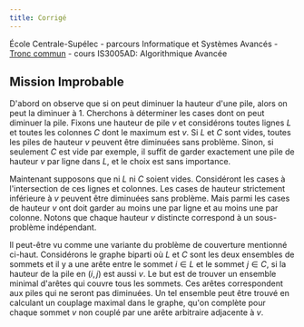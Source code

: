 ```yaml
---
title: Corrigé
---
```


École Centrale-Supélec - parcours Informatique et Systèmes Avancés - [Tronc commun](http://www.isia.ecp.fr/welcome_to_www_ecp_fr_cms_site_isia/isia___formation/cours_tronc_commun) - cours IS3005AD: Algorithmique Avancée

## Mission Improbable

D'abord on observe que si on peut diminuer la hauteur d'une pile, alors on peut la diminuer à $1$. 
Cherchons à déterminer les cases dont on peut diminuer la pile. Fixons une hauteur de pile $v$ et considérons toutes lignes $L$ et toutes les colonnes $C$ dont le maximum est $v$.  Si $L$ et $C$ sont vides, toutes les piles de hauteur $v$ peuvent être diminuées sans problème. Sinon, si seulement $C$ est vide par exemple, il suffit de garder exactement une pile de hauteur $v$ par ligne dans $L$, et le choix est sans importance.

Maintenant supposons que ni $L$ ni $C$ soient vides. Considéront les cases à l'intersection de ces lignes et colonnes.  Les cases de hauteur strictement inférieure à $v$ peuvent être diminuées sans problème. Mais parmi les cases de hauteur $v$ ont doit garder au moins une par ligne et au moins une par colonne. Notons que chaque hauteur $v$ distincte correspond à un sous-problème indépendant.

Il peut-être vu comme une variante du problème de couverture mentionné ci-haut. Considérons le graphe biparti où $L$ et $C$ sont les deux ensembles de sommets et il y a une arête entre le sommet $i\in L$ et le sommet $j\in C$, si la hauteur de la pile en $(i,j)$ est aussi $v$.  Le but est de trouver un ensemble minimal d'arêtes qui couvre tous les sommets.  Ces arêtes correspondent aux piles qui ne seront pas diminuées.  Un tel ensemble peut être trouvé en calculant un couplage maximal dans le graphe, qu'on complète pour chaque sommet $v$ non couplé par une arête arbitraire adjacente à $v$.
